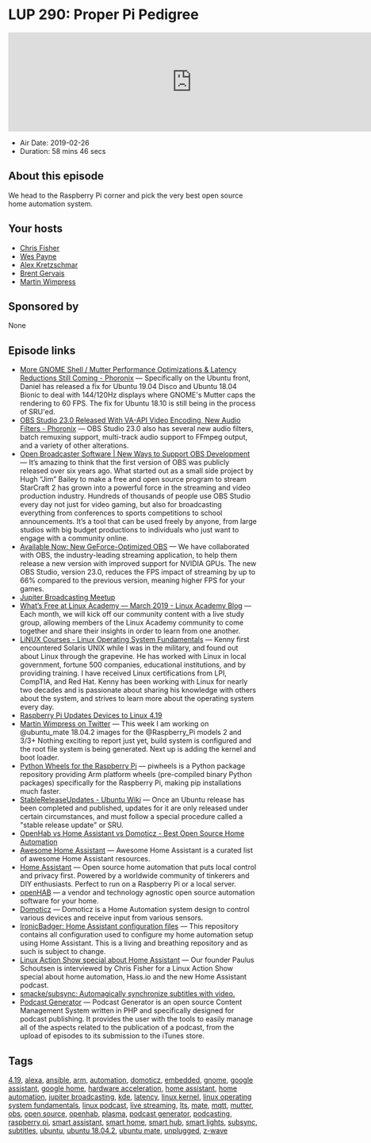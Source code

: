 # LUP 290: Proper Pi Pedigree

<iframe src="https://player.fireside.fm/v2/RUkczH-V+QzN8371s?theme=dark" width="740" height="200" frameborder="0" scrolling="no"></iframe>

* Air Date: 2019-02-26
* Duration: 58 mins 46 secs

## About this episode

We head to the Raspberry Pi corner and pick the very best open source home automation system.

## Your hosts
* [Chris Fisher](https://linuxunplugged.com/hosts/chrislas)
* [Wes Payne](https://linuxunplugged.com/hosts/wes)
* [Alex Kretzschmar](https://linuxunplugged.com/guests/alexktz)
* [Brent Gervais](https://linuxunplugged.com/guests/brentgervais)
* [Martin Wimpress](https://linuxunplugged.com/guests/martinwimpress)

## Sponsored by

None



## Episode links

  * [More GNOME Shell / Mutter Performance Optimizations & Latency Reductions Still Coming - Phoronix](https://www.phoronix.com/scan.php?page=news_item&px=GNOME-Still-Dropping-Latency "More GNOME Shell / Mutter Performance Optimizations & Latency Reductions Still Coming - Phoronix") — Specifically on the Ubuntu front, Daniel has released a fix for Ubuntu 19.04 Disco and Ubuntu 18.04 Bionic to deal with 144/120Hz displays where GNOME's Mutter caps the rendering to 60 FPS. The fix for Ubuntu 18.10 is still being in the process of SRU'ed. 
  * [OBS Studio 23.0 Released With VA-API Video Encoding, New Audio Filters - Phoronix](https://www.phoronix.com/scan.php?page=news_item&px=OBS-Studio-23.0-Released "OBS Studio 23.0 Released With VA-API Video Encoding, New Audio Filters - Phoronix") — OBS Studio 23.0 also has several new audio filters, batch remuxing support, multi-track audio support to FFmpeg output, and a variety of other alterations. 
  * [Open Broadcaster Software | New Ways to Support OBS Development](https://obsproject.com/blog/new-ways-to-support-obs-development "Open Broadcaster Software | New Ways to Support OBS Development") — It’s amazing to think that the first version of OBS was publicly released over six years ago. What started out as a small side project by Hugh “Jim” Bailey to make a free and open source program to stream StarCraft 2 has grown into a powerful force in the streaming and video production industry. Hundreds of thousands of people use OBS Studio every day not just for video gaming, but also for broadcasting everything from conferences to sports competitions to school announcements. It’s a tool that can be used freely by anyone, from large studios with big budget productions to individuals who just want to engage with a community online.
  * [Available Now: New GeForce-Optimized OBS](https://www.nvidia.com/en-us/geforce/news/geforce-rtx-streaming/ "Available Now: New GeForce-Optimized OBS") — We have collaborated with OBS, the industry-leading streaming application, to help them release a new version with improved support for NVIDIA GPUs. The new OBS Studio, version 23.0, reduces the FPS impact of streaming by up to 66% compared to the previous version, meaning higher FPS for your games.
  * [Jupiter Broadcasting Meetup](https://www.meetup.com/jupiterbroadcasting/ "Jupiter Broadcasting Meetup")
  * [What’s Free at Linux Academy — March 2019 - Linux Academy Blog](https://linuxacademy.com/blog/linux-academy/freemarch2019/ "What’s Free at Linux Academy — March 2019 - Linux Academy Blog") — Each month, we will kick off our community content with a live study group, allowing members of the Linux Academy community to come together and share their insights in order to learn from one another.
  * [LiNUX Courses - Linux Operating System Fundamentals](https://linuxacademy.com/linux/training/course/name/linux-operating-system-fundamentals "LiNUX Courses - Linux Operating System Fundamentals") — Kenny first encountered Solaris UNIX while I was in the military, and found out about Linux through the grapevine. He has worked with Linux in local government, fortune 500 companies, educational institutions, and by providing training. I have received Linux certifications from LPI, CompTIA, and Red Hat. Kenny has been working with Linux for nearly two decades and is passionate about sharing his knowledge with others about the system, and strives to learn more about the operating system every day.
  * [Raspberry Pi Updates Devices to Linux 4.19](https://www.tomshardware.com/news/raspberry-pi-updates-to-linux-419,38672.html "Raspberry Pi Updates Devices to Linux 4.19")
  * [Martin Wimpress on Twitter](https://twitter.com/m_wimpress/status/1100078928474058757 "Martin Wimpress on Twitter") — This week I am working on @ubuntu_mate 18.04.2 images for the @Raspberry_Pi models 2 and 3/3+ Nothing exciting to report just yet, build system is configured and the root file system is being generated. Next up is adding the kernel and boot loader.
  * [Python Wheels for the Raspberry Pi](https://www.piwheels.org/ "Python Wheels for the Raspberry Pi") — piwheels is a Python package repository providing Arm platform wheels (pre-compiled binary Python packages) specifically for the Raspberry Pi, making pip installations much faster. 
  * [StableReleaseUpdates - Ubuntu Wiki](https://wiki.ubuntu.com/StableReleaseUpdates "StableReleaseUpdates - Ubuntu Wiki") — Once an Ubuntu release has been completed and published, updates for it are only released under certain circumstances, and must follow a special procedure called a "stable release update" or SRU. 
  * [OpenHab vs Home Assistant vs Domoticz - Best Open Source Home Automation](https://www.smarthomeblog.net/openhab-home-assistant-domoticz/ "OpenHab vs Home Assistant vs Domoticz - Best Open Source Home Automation")
  * [Awesome Home Assistant](https://www.awesome-ha.com/#alternative-home-automation-software "Awesome Home Assistant") — Awesome Home Assistant is a curated list of awesome Home Assistant resources. 
  * [Home Assistant](https://www.home-assistant.io/ "Home Assistant") — Open source home automation that puts local control and privacy first. Powered by a worldwide community of tinkerers and DIY enthusiasts. Perfect to run on a Raspberry Pi or a local server. 
  * [openHAB](https://www.openhab.org/ "openHAB") — a vendor and technology agnostic open source automation software for your home.
  * [Domoticz](https://www.domoticz.com/ "Domoticz") — Domoticz is a Home Automation system design to control various devices and receive input from various sensors. 
  * [IronicBadger: Home Assistant configuration files](https://github.com/IronicBadger/home-assistant "IronicBadger: Home Assistant configuration files") — This repository contains all configuration used to configure my home automation setup using Home Assistant. This is a living and breathing repository and as such is subject to change.
  * [Linux Action Show special about Home Assistant](https://www.home-assistant.io/blog/2017/06/10/interview-with-jupiter-broadcasting "Linux Action Show special about Home Assistant") — Our founder Paulus Schoutsen is interviewed by Chris Fisher for a Linux Action Show special about home automation, Hass.io and the new Home Assistant podcast.
  * [smacke/subsync: Automagically synchronize subtitles with video.](https://github.com/smacke/subsync "smacke/subsync: Automagically synchronize subtitles with video.")
  * [Podcast Generator](http://www.podcastgenerator.net/about "Podcast Generator") — Podcast Generator is an open source Content Management System written in PHP and specifically designed for podcast publishing. It provides the user with the tools to easily manage all of the aspects related to the publication of a podcast, from the upload of episodes to its submission to the iTunes store.



## Tags

[4.19](https://linuxunplugged.com/tags/4.19), [alexa](https://linuxunplugged.com/tags/alexa), [ansible](https://linuxunplugged.com/tags/ansible), [arm](https://linuxunplugged.com/tags/arm), [automation](https://linuxunplugged.com/tags/automation), [domoticz](https://linuxunplugged.com/tags/domoticz), [embedded](https://linuxunplugged.com/tags/embedded), [gnome](https://linuxunplugged.com/tags/gnome), [google assistant](https://linuxunplugged.com/tags/google%20assistant), [google home](https://linuxunplugged.com/tags/google%20home), [hardware acceleration](https://linuxunplugged.com/tags/hardware%20acceleration), [home assistant](https://linuxunplugged.com/tags/home%20assistant), [home automation](https://linuxunplugged.com/tags/home%20automation), [jupiter broadcasting](https://linuxunplugged.com/tags/jupiter%20broadcasting), [kde](https://linuxunplugged.com/tags/kde), [latency](https://linuxunplugged.com/tags/latency), [linux kernel](https://linuxunplugged.com/tags/linux%20kernel), [linux operating system fundamentals](https://linuxunplugged.com/tags/linux%20operating%20system%20fundamentals), [linux podcast](https://linuxunplugged.com/tags/linux%20podcast), [live streaming](https://linuxunplugged.com/tags/live%20streaming), [lts](https://linuxunplugged.com/tags/lts), [mate](https://linuxunplugged.com/tags/mate), [mqtt](https://linuxunplugged.com/tags/mqtt), [mutter](https://linuxunplugged.com/tags/mutter), [obs](https://linuxunplugged.com/tags/obs), [open source](https://linuxunplugged.com/tags/open%20source), [openhab](https://linuxunplugged.com/tags/openhab), [plasma](https://linuxunplugged.com/tags/plasma), [podcast generator](https://linuxunplugged.com/tags/podcast%20generator), [podcasting](https://linuxunplugged.com/tags/podcasting), [raspberry pi](https://linuxunplugged.com/tags/raspberry%20pi), [smart assistant](https://linuxunplugged.com/tags/smart%20assistant), [smart home](https://linuxunplugged.com/tags/smart%20home), [smart hub](https://linuxunplugged.com/tags/smart%20hub), [smart lights](https://linuxunplugged.com/tags/smart%20lights), [subsync](https://linuxunplugged.com/tags/subsync), [subtitles](https://linuxunplugged.com/tags/subtitles), [ubuntu](https://linuxunplugged.com/tags/ubuntu), [ubuntu 18.04.2](https://linuxunplugged.com/tags/ubuntu%2018.04.2), [ubuntu mate](https://linuxunplugged.com/tags/ubuntu%20mate), [unplugged](https://linuxunplugged.com/tags/unplugged), [z-wave](https://linuxunplugged.com/tags/z-wave)